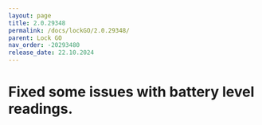 ```yaml
---
layout: page
title: 2.0.29348
permalink: /docs/lockGO/2.0.29348/
parent: Lock GO
nav_order: -20293480
release_date: 22.10.2024
---
```


# Fixed some issues with battery level readings.
